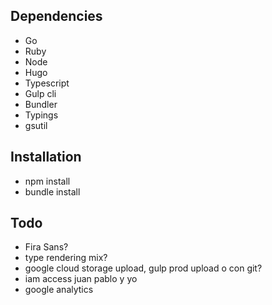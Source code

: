 Dependencies
--

- Go
- Ruby
- Node
- Hugo
- Typescript
- Gulp cli
- Bundler
- Typings
- gsutil


Installation
--

- npm install
- bundle install


Todo
--

- Fira Sans?
- type rendering mix?
- google cloud storage upload, gulp prod upload o con git?
- iam access juan pablo y yo
- google analytics